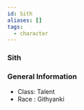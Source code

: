```yaml
---
id: Sith
aliases: []
tags:
  - character
---
```


### Sith

### General Information
- Class: Talent
- Race : Githyanki
